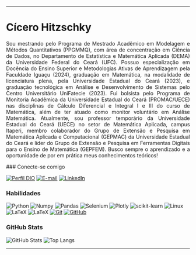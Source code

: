 
---

# Cícero Hitzschky
<p  style="text-align: justify">
Sou mestrando pelo Programa de Mestrado Acadêmico em Modelagem e Métodos Quantitativos (PPGMMQ), com área de concentração em Ciência de Dados, no Departamento de Estatística e Matemática Aplicada (DEMA) da Universidade Federal do Ceará (UFC). Possuo especialização em Docência do Ensino Superior e Metodologias Ativas de Aprendizagem pela Faculdade Iguaçu (2024), graduação em Matemática, na modalidade de licenciatura plena, pela Universidade Estadual do Ceará (2023), e graduação tecnológica em Análise e Desenvolvimento de Sistemas pelo Centro Universitário UniFatecie (2023). Fui bolsista pelo Programa de Monitoria Acadêmica da Universidade Estadual do Ceará (PROMAC/UECE) nas disciplinas de Cálculo Diferencial e Integral I e III do curso de Matemática, além de ter atuado como monitor voluntário em Análise Matemática. Atualmente, sou professor temporário da Universidade Estadual do Ceará (UECE) no setor de Matemática Aplicada, campus Itaperi, membro colaborador do Grupo de Extensão e Pesquisa em Matemática Aplicada e Computacional (GEPMAC) da Universidade Estadual do Ceará e líder do Grupo de Extensão e Pesquisa em Ferramentas Digitais para o  Ensino de Matemática (GEPFEM).
Busco sempre o aprendizado e a oportunidade de por em prática meus conhecimentos teóricos!

<p>
### Conecte-se comigo

[![Perfil DIO](https://img.shields.io/badge/-Meu%20Perfil%20na%20DIO-30A3DC?style=for-the-badge)](https://web.dio.me/users/hitzschky7/)
[![E-mail](https://img.shields.io/badge/-Email-000?style=for-the-badge&logo=microsoft-outlook&logoColor=E94D5F)](mailto:SEUEMAIL@outlook.com)
[![LinkedIn](https://img.shields.io/badge/-LinkedIn-000?style=for-the-badge&logo=linkedin&logoColor=30A3DC)](https://www.linkedin.com/in/CiceroHitzschky/)

### Habilidades

![Python](https://img.shields.io/badge/Python-000?style=for-the-badge&logo=Python&logoColor=30A3DC)
![Numpy](https://img.shields.io/badge/Numpy-000?style=for-the-badge&logo=Numpy)
![Pandas](https://img.shields.io/badge/Pandas-000?style=for-the-badge&logo=pandas&logoColor=E94D5F)
![Selenium](https://img.shields.io/badge/Selenium-000?style=for-the-badge&logo=selenium)
![Plotly](https://img.shields.io/badge/Plotly-000?style=for-the-badge&logo=Plotly)
![scikit-learn](https://img.shields.io/badge/sklearn-000?style=for-the-badge&logo=scikit-learn)
![Linux](https://img.shields.io/badge/Linux-000?style=for-the-badge&logo=Linux)
![LaTeX](https://img.shields.io/badge/LaTeX-000?style=for-the-badge&logo=latex)
![LaTeX](https://img.shields.io/badge/jupyter-000?style=for-the-badge&logo=jupyter)
[![Git](https://img.shields.io/badge/Git-000?style=for-the-badge&logo=git&logoColor=E94D5F)](https://git-scm.com/doc)
[![GitHub](https://img.shields.io/badge/GitHub-000?style=for-the-badge&logo=github&logoColor=30A3DC)](https://docs.github.com/)



### GitHub Stats

![GitHub Stats](https://github-readme-stats.vercel.app/api?username=CiceroHitzschky&theme=transparent&bg_color=000&border_color=30A3DC&show_icons=true&icon_color=30A3DC&title_color=E94D5F&text_color=FFF)
![Top Langs](https://github-readme-stats-git-masterrstaa-rickstaa.vercel.app/api/top-langs/?username=CiceroHitzschky&layout=compact&bg_color=000&border_color=30A3DC&title_color=E94D5F&text_color=FFF)

<!--
### Meus Principais Desafios de Projeto DIO
[![Repo DIO Git GitHub](https://github-readme-stats.vercel.app/api/pin/?username=CiceroHitzschky&repo=dio-lab-open-source&bg_color=000&border_color=30A3DC&show_icons=true&icon_color=30A3DC&title_color=E94D5F&text_color=FFF)](https://github.com/CiceroHitzschky/dio-lab-open-source)
[![Repo DIO Roadmaps](https://github-readme-stats.vercel.app/api/pin/?username=digitalinnovationone&repo=roadmaps&bg_color=000&border_color=30A3DC&show_icons=true&icon_color=30A3DC&title_color=E94D5F&text_color=FFF)](https://github.com/digitalinnovationone/roadmaps)
### Meus Principais Artigos na DIO
<table>
  <thead>
    <tr align="left">
      <th>Data</th>
      <th>Título</th>
      <th>Link</th>
    </tr>
  </thead>
  <tbody align="left">
    <tr>
      <td>14/12/2022</td>
      <td>5 Dicas Essenciais para Aprender a Programar em Qualquer Linguagem! #CommunityWeek</td>
      <td align="center">
        <a href="https://web.dio.me/articles/5-dicas-essenciais-para-aprender-a-programar-em-qualquer-linguagem-communityweek">
           <img align="center" alt="Ler Artigo" src="https://img.shields.io/badge/Ler%20Artigo-30A3DC?style=for-the-badge">
        </a>
      </td>
    </tr>
    <tr>
      <td>21/10/2022</td>
      <td>Crie Seu Próprio Web Component</td>
      <td align="center">
        <a href="https://web.dio.me/articles/crie-seu-proprio-web-component">
           <img align="center" alt="Ler Artigo" src="https://img.shields.io/badge/Ler%20Artigo-E94D5F?style=for-the-badge">
        </a>
      </td>
    </tr>
    <tr>
      <td>30/06/2022</td>
      <td>Destrave seu Primeiro Desafio de Código</td>
      <td align="center">
        <a href="https://web.dio.me/articles/destrave-seu-primeiro-desafio-de-codigo">
           <img align="center" alt="Ler Artigo" src="https://img.shields.io/badge/Ler%20Artigo-30A3DC?style=for-the-badge">
        </a>
      </td>    
    </tr>
    <tr>
      <td>21/04/2022</td>
      <td>5 Dicas para Melhorar seu Profile README do GitHub</td>
      <td align="center">
        <a href="https://web.dio.me/articles/5-dicas-para-melhorar-o-readme-do-seu-perfil-no-github">
           <img align="center" alt="Ler Artigo" src="https://img.shields.io/badge/Ler%20Artigo-E94D5F?style=for-the-badge">
        </a>
      </td>    
    </tr>
  </tbody>
  <tfoot></tfoot>
</table>
-->
---
